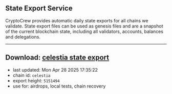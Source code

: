 ## State Export Service
CryptoCrew provides automatic daily state exports for all chains we validate. State export files can be used as genesis files and are a snapshot of the current blockchain state, including all validators, accounts, balances and delegations.

---
**Download: [celestia state export](https://dl-eu2.ccvalidators.com/SERVICE/celestia/celestia_export_5151494.json)**
---

- last updated: Mon Apr 28 2025 17:35:22
- chain id: `celestia`
- export height: `5151494`
- use for: airdrops, local tests, chain recovery
